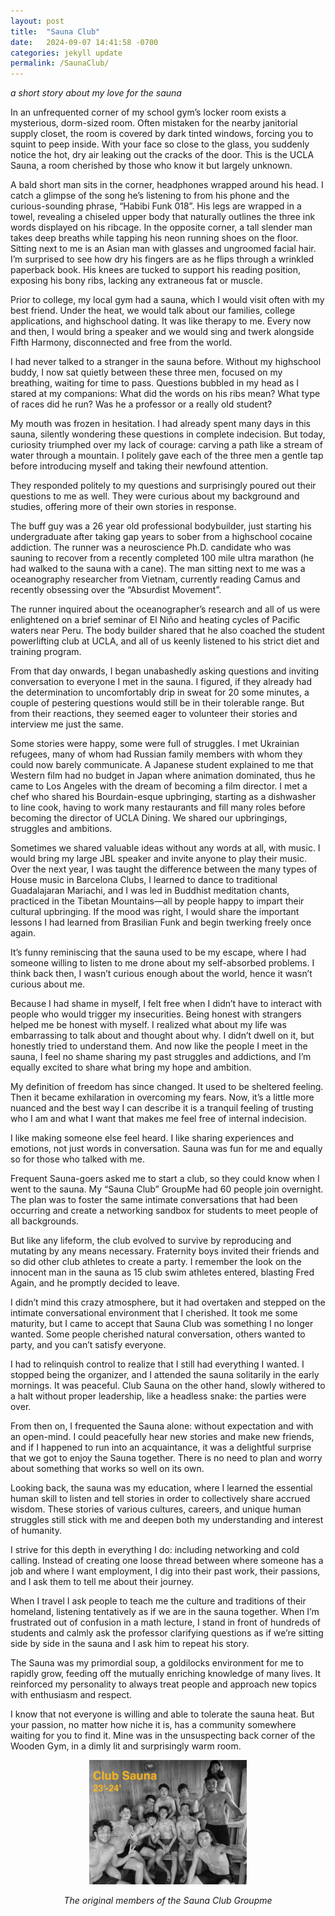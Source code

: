 ```yaml
---
layout: post
title:  "Sauna Club"
date:   2024-09-07 14:41:58 -0700
categories: jekyll update
permalink: /SaunaClub/
---
```

*a short story about my love for the sauna*

In an unfrequented corner of my school gym’s locker room exists a mysterious, dorm-sized room. Often mistaken for the nearby janitorial supply closet, the room is covered by dark tinted windows, forcing you to squint to peep inside. With your face so close to the glass, you suddenly notice the hot, dry air leaking out the cracks of the door. This is the UCLA Sauna, a room cherished by those who know it but largely unknown.

A bald short man sits in the corner, headphones wrapped around his head. I catch a glimpse of the song he’s listening to from his phone and the curious-sounding phrase, “Habibi Funk 018”. His legs are wrapped in a towel, revealing a chiseled upper body that naturally outlines the three ink words displayed on his ribcage. In the opposite corner, a tall slender man takes deep breaths while tapping his neon running shoes on the floor. Sitting next to me is an Asian man with glasses and ungroomed facial hair. I’m surprised to see how dry his fingers are as he flips through a wrinkled paperback book. His knees are tucked to support his reading position, exposing his bony ribs, lacking any extraneous fat or muscle.

Prior to college, my local gym had a sauna, which I would visit often with my best friend. Under the heat, we would talk about our families, college applications, and highschool dating. It was like therapy to me. Every now and then, I would bring a speaker and we would sing and twerk alongside Fifth Harmony, disconnected and free from the world. 

I had never talked to a stranger in the sauna before. Without my highschool buddy, I now sat quietly between these three men, focused on my breathing, waiting for time to pass. Questions bubbled in my head as I stared at my companions: What did the words on his ribs mean? What type of races did he run? Was he a professor or a really old student? 

My mouth was frozen in hesitation. I had already spent many days in this sauna, silently wondering these questions in complete indecision. But today, curiosity triumphed over my lack of courage: carving a path like a stream of water through a mountain. I politely gave each of the three men a gentle tap before introducing myself and taking their newfound attention. 

They responded politely to my questions and surprisingly poured out their questions to me as well. They were curious about my background and studies, offering more of their own stories in response.

The buff guy was a 26 year old professional bodybuilder, just starting his undergraduate after taking gap years to sober from a highschool cocaine addiction. The runner was a neuroscience Ph.D. candidate who was sauning to recover from a recently completed 100 mile ultra marathon (he had walked to the sauna with a cane). The man sitting next to me was a oceanography researcher from Vietnam, currently reading Camus and recently obsessing over the “Absurdist Movement”. 

The runner inquired about the oceanographer’s research and all of us were enlightened on a brief seminar of El Niño and heating cycles of Pacific waters near Peru. The body builder shared that he also coached the student powerlifting club at UCLA, and all of us keenly listened to his strict diet and training program.  

From that day onwards, I began unabashedly asking questions and inviting conversation to everyone I met in the sauna. I figured, if they already had the determination to uncomfortably drip in sweat for 20 some minutes, a couple of pestering questions would still be in their tolerable range. But from their reactions, they seemed eager to volunteer their stories and interview me just the same.

Some stories were happy, some were full of struggles. I met Ukrainian refugees, many of whom had Russian family members with whom they could now barely communicate. A Japanese student explained to me that Western film had no budget in Japan where animation dominated, thus he came to Los Angeles with the dream of becoming a film director. I met a chef who shared his Bourdain-esque upbringing, starting as a dishwasher to line cook, having to work many restaurants and fill many roles before becoming the director of UCLA Dining. We shared our upbringings, struggles and ambitions. 

Sometimes we shared valuable ideas without any words at all, with music. I would bring my large JBL speaker and invite anyone to play their music. Over the next year, I was taught the difference between the many types of House music in Barcelona Clubs, I learned to dance to traditional Guadalajaran Mariachi, and I was led in Buddhist meditation chants, practiced in the Tibetan Mountains—all by people happy to impart their cultural upbringing. If the mood was right, I would share the important lessons I had learned from Brasilian Funk and begin twerking freely once again. 

It’s funny reminiscing that the sauna used to be my escape, where I had someone willing to listen to me drone about my self-absorbed problems. I think back then, I wasn’t curious enough about the world, hence it wasn’t curious about me. 

Because I had shame in myself, I felt free when I didn’t have to interact with people who would trigger my insecurities. Being honest with strangers helped me be honest with myself. I realized what about my life was embarrassing to talk about and thought about why. I didn’t dwell on it, but honestly tried to understand them. And now like the people I meet in the sauna, I feel no shame sharing my past struggles and addictions, and I’m equally excited to share what bring my hope and ambition. 

My definition of freedom has since changed. It used to be sheltered feeling. Then it became exhilaration in overcoming my fears. Now, it’s a little more nuanced and the best way I can describe it is a tranquil feeling of trusting who I am and what I want that makes me feel free of internal indecision.

I like making someone else feel heard. I like sharing experiences and emotions, not just words in conversation. Sauna was fun for me and equally so for those who talked with me.

Frequent Sauna-goers asked me to start a club, so they could know when I went to the sauna. My “Sauna Club” GroupMe had 60 people join overnight. The plan was to foster the same intimate conversations that had been occurring and create a networking sandbox for students to meet people of all backgrounds. 

But like any lifeform, the club evolved to survive by reproducing and mutating by any means necessary. Fraternity boys invited their friends and so did other club athletes to create a party. I remember the look on the innocent man in the sauna as 15 club swim athletes entered, blasting Fred Again, and he promptly decided to leave.

I didn’t mind this crazy atmosphere, but it had overtaken and stepped on the intimate conversational environment that I cherished. It took me some maturity, but I came to accept that Sauna Club was something I no longer wanted. Some people cherished natural conversation, others wanted to party, and you can’t satisfy everyone. 

I had to relinquish control to realize that I still had everything I wanted. I stopped being the organizer, and I attended the sauna solitarily in the early mornings. It was peaceful. Club Sauna on the other hand, slowly withered to a halt without proper leadership, like a headless snake: the parties were over.

From then on, I frequented the Sauna alone: without expectation and with an open-mind. I could peacefully hear new stories and make new friends, and if I happened to run into an acquaintance, it was a delightful surprise that we got to enjoy the Sauna together. There is no need to plan and worry about something that works so well on its own.

Looking back, the sauna was my education, where I learned the essential human skill to listen and tell stories in order to collectively share accrued wisdom. These stories of various cultures, careers, and unique human struggles still stick with me and deepen both my understanding and interest of humanity.

I strive for this depth in everything I do: including networking and cold calling. Instead of creating one loose thread between where someone has a job and where I want employment, I dig into their past work, their passions, and I ask them to tell me about their journey.

When I travel I ask people to teach me the culture and traditions of their homeland, listening tentatively as if we are in the sauna together. When I’m frustrated out of confusion in a math lecture, I stand in front of hundreds of students and calmly ask the professor clarifying questions as if we’re sitting side by side in the sauna and I ask him to repeat his story.

The Sauna was my primordial soup, a goldilocks environment for me to rapidly grow, feeding off the mutually enriching knowledge of many lives. It reinforced my personality to always treat people and approach new topics with enthusiasm and respect.

I know that not everyone is willing and able to tolerate the sauna heat. But your passion, no matter how niche it is, has a community somewhere waiting for you to find it. Mine was in the unsuspecting back corner of the Wooden Gym, in a dimly lit and surprisingly warm room.


<div style="text-align: center;">
  <img src="assets\images\saunaclub-modified.jpg" alt="Sauna Image" style="width:50%;"/>
  <p><em>The original members of the Sauna Club Groupme</em></p>
</div>

